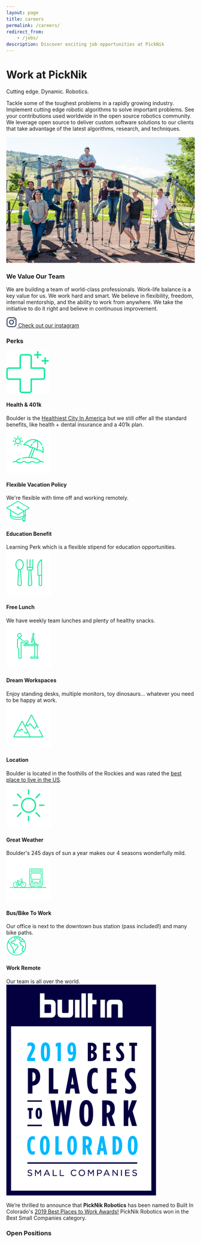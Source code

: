 ```yaml
---
layout: page
title: careers
permalink: /careers/
redirect_from:
    - /jobs/
description: Discover exciting job opportunities at PickNik
---
```

<div class="container">
    <div class="careers-section-main">
        <div class="row justify-content-center">
            <div class="col-12 col-lg-4">
                <h1 class="careers-section-main-title">Work at PickNik</h1>
                <span class="careers-section-main-title--small">Cutting edge. Dynamic. Robotics.</span>
            </div>
            <div class="col-12 col-lg-6">
                <p>
                    Tackle some of the toughest problems in a rapidly growing industry. Implement cutting edge robotic algorithms to solve important problems. See your contributions used worldwide in the open source robotics community. We leverage open source to deliver custom software solutions to our clients that take advantage of the latest algorithms, research, and techniques.
                </p>
            </div>
        </div>
    </div>
</div>
<div class="container-fluid bg-grey">
    <div class="container">
        <div class="careers-card-wrapper">
            <div class="careers-card-single">
                <div class="col-12 col-xl-7">
                    <div class="img-wrapper">
                        <img src="../assets/images/team-new.jpg" alt="teamPic">
                    </div>
                </div>
                <div class="col-12 col-xl-5">
                    <div class="careers-card-single-content">
                        <h3>We Value Our Team</h3>
                        <p>We are building a team of world-class professionals. Work-life balance is a key value for us. We work hard and smart. We believe in flexibility, freedom, internal mentorship, and the ability to work from anywhere. We take the initiative to do it right and believe in continuous improvement.
                        </p>
                        <a class="careers-card-instagram" target="_blank" href="https://www.instagram.com/picknik_robotics/">
                          <img src="/assets/images/ig.svg">
                          <span>Check out our instagram</span>
                        </a>
                    </div>
                </div>
            </div>
        </div>
        <div class="row align-items-center justify-content-center text-center">
            <div class="col-sm-12">
                <h3 class="block-section__title">Perks</h3>
            </div>
            <div class="col-sm-12 careers-perks-wrapper">
                <div class="row justify-content-between">
                    <div class="careers-perks">
                        <div class="img-wrapper careers-perks-smaller">
                            <img src="../assets/images/health.png" class="perksIcon">
                        </div>
                        <h4>Health & 401k</h4>
                        <span class="subTitle">Boulder is the <a href="https://www.businessinsider.com/the-25-healthiest-cities-in-america-2016-7" target="_blank">Healthiest City In America</a>&nbsp;but we still offer all the standard benefits, like health + dental insurance and a 401k plan.</span>
                    </div>
                    <div class="careers-perks">
                        <div class="img-wrapper">
                            <img src="../assets/images/vacation-icon-2.png" class="perksIcon">
                        </div>
                        <h4>Flexible Vacation Policy</h4>
                        <span class="subTitle">We're flexible with time off and working remotely.</span>
                    </div>
                    <div class="careers-perks">
                        <div class="img-wrapper careers-perks-smaller">
                            <img src="../assets/images/education.png" class="perksIcon">
                        </div>
                        <h4>Education Benefit</h4>
                        <span class="subTitle">Learning Perk which is a flexible stipend for education opportunities.</span>
                    </div>
                    <div class="careers-perks">
                        <div class="img-wrapper">
                            <img src="../assets/images/lunch-icon-2.png" class="perksIcon">
                        </div>
                        <h4>Free Lunch</h4>
                        <span class="subTitle">We have weekly team lunches and plenty of healthy snacks.</span>
                    </div>
                    <div class="careers-perks">
                        <div class="img-wrapper">
                            <img src="../assets/images/workspace-icon-2.png" class="perksIcon">
                        </div>
                        <h4>Dream Workspaces</h4>
                        <span class="subTitle">Enjoy standing desks, multiple monitors, toy dinosaurs... whatever you need to be happy at work.</span>
                    </div>
                    <div class="careers-perks">
                        <div class="img-wrapper">
                            <img src="../assets/images/location-icon-2.png" class="perksIcon">
                        </div>
                        <h4>Location</h4>
                        <span class="subTitle">Boulder is located in the foothills of the Rockies and was rated the <a href="https://realestate.usnews.com/places/rankings/best-places-to-live" target="_blank">best place to live in the US</a>.</span>
                    </div>
                    <div class="careers-perks">
                        <div class="img-wrapper">
                            <img src="../assets/images/sun-icon-2.png" class="perksIcon">
                        </div>
                        <h4>Great Weather</h4>
                        <span class="subTitle">Boulder's 245 days of sun a year makes our 4 seasons wonderfully mild.</span>
                    </div>
                    <div class="careers-perks">
                        <div class="img-wrapper">
                            <img src="../assets/images/bus-bike-icon-2.png" class="perksIcon">
                        </div>
                        <h4>Bus/Bike To Work</h4>
                        <span class="subTitle">Our office is next to the downtown bus station (pass included!) and many bike paths.</span>
                    </div>
                    <div class="careers-perks">
                        <div class="img-wrapper careers-perks-smaller">
                            <img src="../assets/images/remote.png" class="perksIcon">
                        </div>
                        <h4>Work Remote</h4>
                        <span class="subTitle">Our team is all over the world.</span>
                    </div>
                </div>
            </div>
            <div class="col-sm-12">
                <div class="careers-best-places">
                  <div class="careers-best-places__image-wrapper">
                    <img src="../assets/images/best-place-to-work.png" />
                  </div>
                  <span class="careers-best-places__green-circle"></span>
                  <p>We’re thrilled to announce that <b>PickNik Robotics</b> has been named to Built In Colorado's
                  <a href="https://www.builtincolorado.com/companies/best-small-places-to-work-colorado-2019#picknik-robotics" target="_blank">2019 Best Places to Work Awards!</a> PickNik Robotics won in the Best Small Companies category.</p>
                </div>
            </div>
        </div>
    </div>
</div>
<div class="container-fluid bg-grey">
    <h3 class="collapses__title" id="open_positions">Open Positions</h3>
    <div id="grnhse_app"></div>
</div>
